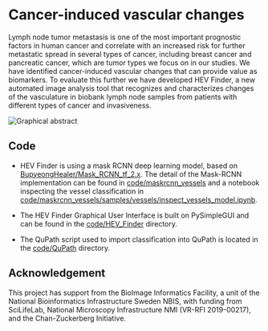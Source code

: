# Cancer-induced vascular changes

Lymph node tumor metastasis is one of the most important prognostic factors in human cancer and correlate with an increased risk for further metastatic spread in several types of cancer, including breast cancer and pancreatic cancer, which are tumor types we focus on in our studies. We have identified cancer-induced vascular changes that can provide value as biomarkers. To evaluate this further we have developed HEV Finder, a new automated image analysis tool that recognizes and characterizes changes of the vasculature in biobank lymph node samples from patients with different types of cancer and invasiveness.

![Graphical abstract](../blob/master/img/graphical_abstract.png?raw=true)

## Code

- HEV Finder is using a mask RCNN deep learning model, based on [BupyeongHealer/Mask_RCNN_tf_2.x](https://github.com/BupyeongHealer/Mask_RCNN_tf_2.x). The detail of the Mask-RCNN implementation can be found in [code/maskrcnn_vessels](https://github.com/BIIFSweden/MariaUlvmar2020-1/tree/master/code/maskrcnn_vessels) and a notebook inspecting the vessel classification in [code/maskrcnn_vessels/samples/vessels/inspect_vessels_model.ipynb](https://github.com/BIIFSweden/MariaUlvmar2020-1/blob/master/code/maskrcnn_vessels/samples/vessels/inspect_vessels_model.ipynb).

- The HEV Finder Graphical User Interface is built on PySimpleGUI and can be found in the [code/HEV_Finder](https://github.com/BIIFSweden/MariaUlvmar2020-1/tree/master/code/HEV_Finder) directory.

- The QuPath script used to import classification into QuPath is located in the [code/QuPath](https://github.com/BIIFSweden/MariaUlvmar2020-1/tree/master/code/QuPath) directory.

## Acknowledgement

This project has support from the BioImage Informatics Facility, a unit of the National Bioinformatics Infrastructure Sweden NBIS, with funding from SciLifeLab, National Microscopy Infrastructure NMI (VR-RFI 2019-00217), and the Chan-Zuckerberg Initiative.
